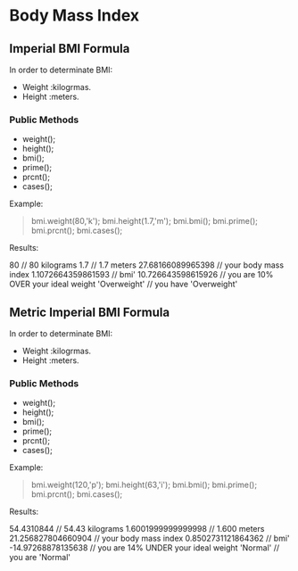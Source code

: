 Body Mass Index
===============

Imperial BMI Formula
--------------------
In order to determinate BMI:

* Weight :kilogrmas.
* Height :meters.

### Public Methods

- weight();
- height();
- bmi();
- prime();
- prcnt();
- cases();

Example:

>bmi.weight(80,'k'); 
>bmi.height(1.7,'m');
>bmi.bmi();
>bmi.prime();
>bmi.prcnt();
>bmi.cases();

Results:

80                          // 80 kilograms
1.7                         // 1.7 meters
27.68166089965398           // your body mass index
1.1072664359861593          // bmi'
10.726643598615926          // you are 10% OVER your ideal weight
'Overweight'                // you have 'Overweight'


Metric Imperial BMI Formula
---------------------------

In order to determinate BMI:

* Weight :kilogrmas.
* Height :meters.

### Public Methods

- weight();
- height();
- bmi();
- prime();
- prcnt();
- cases();

Example:

>bmi.weight(120,'p'); 
>bmi.height(63,'i');
>bmi.bmi();
>bmi.prime();
>bmi.prcnt();
>bmi.cases();

Results:

54.4310844              // 54.43 kilograms
1.6001999999999998      // 1.600 meters
21.256827804660904      // your body mass index
0.8502731121864362      // bmi'
-14.97268878135638      // you are 14% UNDER your ideal weight
'Normal'                // you are 'Normal'
